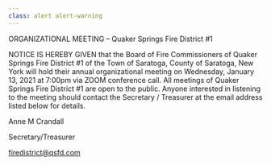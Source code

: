 ```yaml
---
class: alert alert-warning
---
```


ORGANIZATIONAL MEETING – Quaker Springs Fire District #1

NOTICE IS HEREBY GIVEN that the Board of Fire Commissioners of Quaker Springs Fire District #1 of the Town of Saratoga, County of Saratoga, New York will hold their annual organizational meeting on Wednesday, January 13, 2021 at 7:00pm via ZOOM conference call.  All meetings of Quaker Springs Fire District #1 are open to the public.  Anyone interested in listening to the meeting should contact the Secretary / Treasurer at the email address listed below for details.

Anne M Crandall

Secretary/Treasurer

firedistrict@qsfd.com
